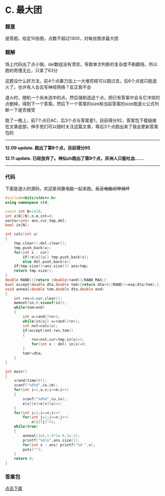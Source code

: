 # C. 最大团

### 题意

提答题。给定10张图，点数不超过1400，对每张图求最大团

### 题解

场上代码出了点小锅，del数组没有清空，导致单次判断的复杂度不断翻倍，所以跑的奇慢无比，只拿了63分

这题没什么好方法，前4个点暴力加上一大堆剪枝可以跑过去，后6个点就只能退火了。也许有人会去写神经网络？反正我不会

退火时，随机一个尚未选中的点，然后强制选这个点，把已有答案中会与它冲突的点删掉，得到下一个答案。然后下一个答案的size和当前答案的size按退火公式判断一下是否接受

跑了一晚上，前7个点已AC，后3个点与答案差1，目前得分92，答案包下载链接在文章底部。伸手党们可以随时关注这篇文章，等后3个点跑出来了我会更新答案包的

---

**12.09 update. 跑出了第8个点，目前得分95**

**12.11 update. 已经放弃了。神仙zh跑出了第9个点，非洲人只能吐血……**

---

### 代码

下面是退火的源码，欢迎拿闲置电脑一起来跑。~~反正电脑迟早烧坏~~

```cpp
#include<bits/stdc++.h>
using namespace std;

const int N=1410;
int e[N][N],n,m,cnt=0;
vector<int> ans,cur,tmp,del;
bool in[N];

int calc(int u)
{
    tmp.clear();del.clear();
    tmp.push_back(u);
    for(int x : cur)
        if(!e[x][u]) tmp.push_back(x);
        else del.push_back(x);
    if(tmp.size()>ans.size()) ans=tmp;
    return tmp.size();
}
double RAND(){return (double)rand()/RAND_MAX;}
bool accept(double dta,double tem){return dta>0||RAND()<exp(dta/tem);}
void anneal(double tem,double dta,double end)
{
    int res=0;cur.clear();
    memset(in,0,sizeof(in));
    while(tem>end)
    {
        int u=rand()%n+1;
        while(in[u]) u=rand()%n+1;
        int nxt=calc(u);
        if(accept(nxt-res,tem))
        {
            res=nxt;cur=tmp;in[u]=1;
            for(int x : del) in[x]=0;
        }
        tem*=dta;
    }
}

int main()
{
    srand(time(0));
    scanf("%d%d",&n,&m);
    for(int i=1,u,v;i<=m;i++)
    {
        scanf("%d%d",&u,&v);
        e[u][v]=e[v][u]=1;
    }
    for(int i=1;i<=n;i++)
        for(int j=1;j<=n;j++)
            e[i][j]^=1;
    while(true)
    {
        anneal(1e5,1-5*1e-6,1e-2);
        printf("%d\n",ans.size());
        for(int x : ans) printf("%d ",x);
        puts("");
    }
    return 0;
}
```

### 答案包

[点击下载](https://github.com/EbolaEmperor/OI-Learning/raw/master/Non-TraditionalProblems/SubmitAnswer/%5BXSY%231440C%5D%E6%9C%80%E5%A4%A7%E5%9B%A2(95pts)/ans.zip)
